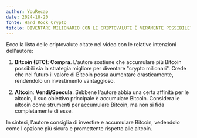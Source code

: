 ```yaml
---
author: YouRecap
date: 2024-10-20
fonte: Hard Rock Crypto
titolo: DIVENTARE MILIONARIO CON LE CRIPTOVALUTE È VERAMENTE POSSIBILE???
---
```


Ecco la lista delle criptovalute citate nel video con le relative intenzioni dell'autore:

1. **Bitcoin (BTC)**: **Compra**. L'autore sostiene che accumulare più Bitcoin possibili sia la strategia migliore per diventare "crypto milionari". Crede che nel futuro il valore di Bitcoin possa aumentare drasticamente, rendendolo un investimento vantaggioso.

2. **Altcoin**: **Vendi/Specula**. Sebbene l'autore abbia una certa affinità per le altcoin, il suo obiettivo principale è accumulare Bitcoin. Considera le altcoin come strumenti per accumulare Bitcoin, ma non si fida completamente di esse.

In sintesi, l'autore consiglia di investire e accumulare Bitcoin, vedendolo come l'opzione più sicura e promettente rispetto alle altcoin.
